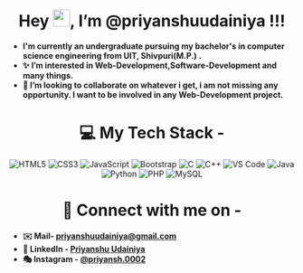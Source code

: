 
# <h1 align="center"> Hey <img src="https://raw.githubusercontent.com/MartinHeinz/MartinHeinz/master/wave.gif" width="30px">, I’m @priyanshuudainiya !!! </h1>
* <b align="center">I'm currently an undergraduate pursuing my bachelor's in computer science engineering from UIT, Shivpuri(M.P.) .</b>
* <b> ✨ I’m interested in Web-Development,Software-Development and many things. </b>
* <b> 👀 I’m looking to collaborate on whatever i get, i am not missing any opportunity. I want to be involved in any Web-Development project. </b>

# <h1 align="center"> 💻 My Tech Stack - </h1>
<p align="center">

<img alt="HTML5" src="https://img.shields.io/badge/html5-%23E34F26.svg?&style=for-the-badge&logo=html5&logoColor=white" />
<img alt="CSS3" src="https://img.shields.io/badge/css3-%231572B6.svg?&style=for-the-badge&logo=css3&logoColor=white" />
<img alt="JavaScript" src="https://img.shields.io/badge/javascript-%23323330.svg?&style=for-the-badge&logo=javascript&logoColor=%23F7DF1E" />
<img alt="Bootstrap" src="https://img.shields.io/badge/Bootstrap-0078D4?style=for-the-badge&logo=visual%20studio%20code&logoColor=white" />
<img alt="C" src="https://img.shields.io/badge/c-%2300599C.svg?&style=for-the-badge&logo=c&logoColor=white" />
<img alt="C++" src="https://img.shields.io/badge/c++-%2300599C.svg?&style=for-the-badge&logo=c%2B%2B&ogoColor=white" />
<img alt="VS Code" src="https://img.shields.io/badge/Visual_Studio_Code-0078D4?style=for-the-badge&logo=visual%20studio%20code&logoColor=white" />
<img alt="Java" src="https://img.shields.io/badge/java-%23ED8B00.svg?&style=for-the-badge&logo=java&logoColor=white" />
<img alt="Python" src="https://img.shields.io/badge/python-%2314354C.svg?style=for-the-badge&logo=python&logoColor=white" />
<img alt="PHP" src="https://img.shields.io/badge/PHP-%2300599C.svg?style=for-the-badge&logo=php&logoColor=white" />
<img alt="MySQL" src="https://img.shields.io/badge/MySQL-00000F?style=for-the-badge&logo=mysql&logoColor=white" />

</p>

# <h1 align="center"> 👥 Connect with me on - </h1>
* <b> ✉️ Mail- <a href="mailto:priyanshuudainiya@gmail.com"> priyanshuudainiya@gmail.com </a> </b>
* <b> 👤 LinkedIn - <a href="https://www.linkedin.com/in/priyanshu-udainiya-453203231/"> Priyanshu Udainiya </a></b>
* <b> 🎭 Instagram - <a href="https://www.instagram.com/priyansh.0002/?hl=en"> @priyansh.0002 </a></b>








<!--
**priyanshuudainiya/priyanshuudainiya** is a ✨ _special_ ✨ repository because its `README.md` (this file) appears on your GitHub profile.

Here are some ideas to get you started:

- 🔭 I’m currently working on ...
- 🌱 I’m currently learning ...
- 👯 I’m looking to collaborate on ...
- 🤔 I’m looking for help with ...
- 💬 Ask me about ...
- 📫 How to reach me: ...
- 😄 Pronouns: ...
- ⚡ Fun fact: ...
-->
